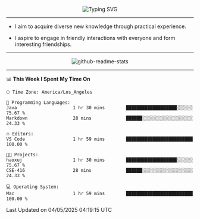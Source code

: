 <p align="center">
  <img src="https://readme-typing-svg.demolab.com?font=Fira+Code&weight=500&size=32&duration=2500&pause=1600&center=true&vCenter=true&random=false&width=1024&height=64&lines=Hi+there+%F0%9F%91%8B;I'm+delighted+you+could+make+it+here+%F0%9F%8E%89;I'm+Harry%2C+a+college+student+still+finding+my+way" alt="Typing SVG" />
</p>


---


- I aim to acquire diverse new knowledge through practical experience.

- I aspire to engage in friendly interactions with everyone and form interesting friendships.


---


<p align="center">
  <img src="https://github-readme-stats.vercel.app/api?username=Harry-Jing&show_icons=true" alt="github-readme-stats"/>
</p>


---

<!--START_SECTION:waka-->
📊 **This Week I Spent My Time On** 

```text
🕑︎ Time Zone: America/Los_Angeles

💬 Programming Languages: 
Java                     1 hr 30 mins        ███████████████████░░░░░░   75.67 % 
Markdown                 28 mins             ██████░░░░░░░░░░░░░░░░░░░   24.33 % 

🔥 Editors: 
VS Code                  1 hr 59 mins        █████████████████████████   100.00 % 

🐱‍💻 Projects: 
haoxuj                   1 hr 30 mins        ███████████████████░░░░░░   75.67 % 
CSE-416                  28 mins             ██████░░░░░░░░░░░░░░░░░░░   24.33 % 

💻 Operating System: 
Mac                      1 hr 59 mins        █████████████████████████   100.00 % 
```


 Last Updated on 04/05/2025 04:19:15 UTC
<!--END_SECTION:waka-->

